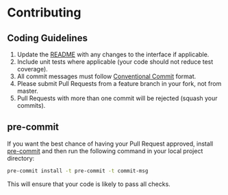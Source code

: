 # Contributing

## Coding Guidelines

1. Update the [README](README.md) with any changes to the interface if applicable.
2. Include unit tests where applicable (your code should not reduce test coverage).
3. All commit messages must follow [Conventional Commit](https://www.conventionalcommits.org/en/v1.0.0/) format.
4. Please submit Pull Requests from a feature branch in your fork, not from master.
5. Pull Requests with more than one commit will be rejected (squash your commits).

## pre-commit
If you want the best chance of having your Pull Request approved, install [pre-commit](https://pre-commit.com) and then run the following command in your local project directory:

```sh
pre-commit install -t pre-commit -t commit-msg
```

This will ensure that your code is likely to pass all checks.
